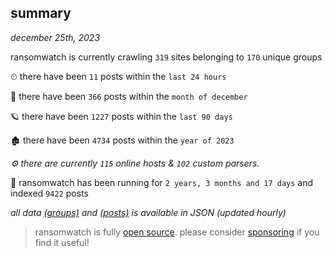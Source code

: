 
## summary
_december 25th, 2023_

ransomwatch is currently crawling `319` sites belonging to `170` unique groups

⏲ there have been `11` posts within the `last 24 hours`

🦈 there have been `366` posts within the `month of december`

🪐 there have been `1227` posts within the `last 90 days`

🏚 there have been `4734` posts within the `year of 2023`

_⚙️ there are currently `115` online hosts & `102` custom parsers._

🦕 ransomwatch has been running for `2 years, 3 months and 17 days` and indexed `9422` posts

_all data  [(groups)](http://ransomwhat.telemetry.ltd/groups) and [(posts)](http://ransomwhat.telemetry.ltd/posts) is available in JSON (updated hourly)_

> ransomwatch is fully [open source](https://github.com/joshhighet/ransomwatch#ransomwatch--). please consider [sponsoring](https://github.com/sponsors/joshhighet) if you find it useful!
